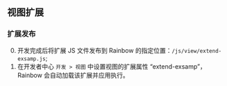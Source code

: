 ## 视图扩展

### 扩展发布

0. 开发完成后将扩展 JS 文件发布到 Rainbow 的指定位置：```/js/view/extend-exsamp.js```;
0. 在开发者中心 ```开发 > 视图``` 中设置视图的扩展属性 “extend-exsamp”，Rainbow 会自动加载该扩展并应用执行。
